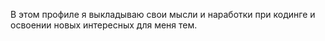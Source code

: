 В этом профиле я выкладываю свои мысли и наработки при кодинге и освоении новых интересных для меня тем. 
